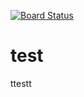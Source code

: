 [![Board Status](https://dev.azure.com/450663922/93e94010-39d6-41ec-b328-a28e50de15d9/8431e472-760b-447a-b2ef-a5fd921ffa7b/_apis/work/boardbadge/7150e6df-fbe8-446b-ae5b-87fa3ec46017)](https://dev.azure.com/450663922/93e94010-39d6-41ec-b328-a28e50de15d9/_boards/board/t/8431e472-760b-447a-b2ef-a5fd921ffa7b/Microsoft.RequirementCategory)
# test
ttestt
